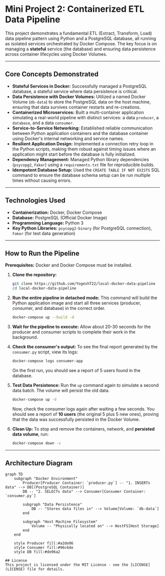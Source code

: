 # Mini Project 2: Containerized ETL Data Pipeline

This project demonstrates a fundamental ETL (Extract, Transform, Load) data pipeline pattern using Python and a PostgreSQL database, all running as isolated services orchestrated by Docker Compose. The key focus is on managing a **stateful** service (the database) and ensuring data persistence across container lifecycles using Docker Volumes.

---

## Core Concepts Demonstrated

*   **Stateful Services in Docker:** Successfully managed a PostgreSQL database, a stateful service where data persistence is critical.
*   **Data Persistence with Docker Volumes:** Utilized a named Docker Volume (`db-data`) to store the PostgreSQL data on the host machine, ensuring that data survives container restarts and re-creations.
*   **Containerized Microservices:** Built a multi-container application simulating a real-world pipeline with distinct services: a data `producer`, a `database`, and a data `consumer`.
*   **Service-to-Service Networking:** Established reliable communication between Python application containers and the database container using Docker's internal networking and service names.
*   **Resilient Application Design:** Implemented a connection retry loop in the Python scripts, making them robust against timing issues where an application might start before the database is fully initialized.
*   **Dependency Management:** Managed Python library dependencies (`psycopg2`, `Faker`) using a `requirements.txt` file for reproducible builds.
*   **Idempotent Database Setup:** Used the `CREATE TABLE IF NOT EXISTS` SQL command to ensure the database schema setup can be run multiple times without causing errors.

---

## Technologies Used

*   **Containerization:** Docker, Docker Compose
*   **Database:** PostgreSQL (Official Docker Image)
*   **Programming Language:** Python 3
*   **Key Python Libraries:** `psycopg2-binary` (for PostgreSQL connection), `Faker` (for test data generation)

---

## How to Run the Pipeline

**Prerequisites:** Docker and Docker Compose must be installed.

1.  **Clone the repository:**
    ```bash
    git clone https://github.com/YogeshT22/local-docker-data-pipeline
    cd local-docker-data-pipeline
    ```

2.  **Run the entire pipeline in detached mode:**
    This command will build the Python application image and start all three services (producer, consumer, and database) in the correct order.
    ```bash
    docker-compose up --build -d
    ```

3.  **Wait for the pipeline to execute:**
    Allow about 20-30 seconds for the producer and consumer scripts to complete their work in the background.

4.  **Check the consumer's output:**
    To see the final report generated by the `consumer.py` script, view its logs:
    ```bash
    docker-compose logs consumer-app
    ```
    On the first run, you should see a report of 5 users found in the database.

5.  **Test Data Persistence:**
    Run the `up` command again to simulate a second data batch. The volume will persist the old data.
    ```bash
    docker-compose up -d
    ```
    Now, check the consumer logs again after waiting a few seconds. You should see a report of **10 users** (the original 5 plus 5 new ones), proving that the data was successfully persisted in the Docker Volume.

6.  **Clean Up:**
    To stop and remove the containers, network, and **persisted data volume**, run:
    ```bash
    docker-compose down -v
    ```

---

## Architecture Diagram

```mermaid
graph TD
    subgraph "Docker Environment"
        Producer[Producer Container: `producer.py`] -- "1. INSERTs data" --> DB[(PostgreSQL Container)]
        DB -- "2. SELECTs data" --> Consumer[Consumer Container: `consumer.py`]

        subgraph "Data Persistence"
            DB -- "Stores data files in" --> Volume[Volume: `db-data`]
        end

        subgraph "Host Machine Filesystem"
            Volume -- "Physically located on" --> HostFS[Host Storage]
        end
    end

    style Producer fill:#a2de96
    style Consumer fill:#96c6de
    style DB fill:#de96a2

## License
This project is licensed under the MIT License - see the [LICENSE](LICENSE) file for details.